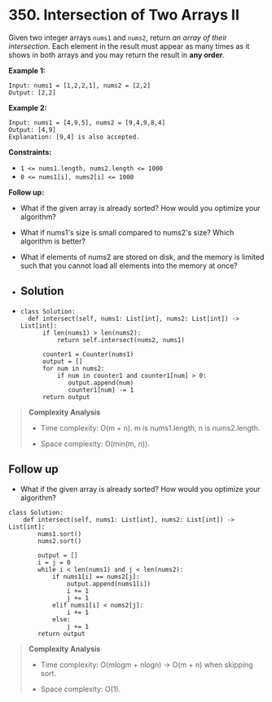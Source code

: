 # 350. Intersection of Two Arrays II

Given two integer arrays `nums1` and `nums2`, return *an array of their intersection*. Each element in the result must appear as many times as it shows in both arrays and you may return the result in **any order**.

**Example 1:**

```python3
Input: nums1 = [1,2,2,1], nums2 = [2,2]
Output: [2,2]
```

**Example 2:**

```python3
Input: nums1 = [4,9,5], nums2 = [9,4,9,8,4]
Output: [4,9]
Explanation: [9,4] is also accepted.
```

**Constraints:**

- `1 <= nums1.length, nums2.length <= 1000`
- `0 <= nums1[i], nums2[i] <= 1000`

**Follow up:**

- What if the given array is already sorted? How would you optimize your algorithm?
- What if nums1's size is small compared to nums2's size? Which algorithm is better?
- What if elements of nums2 are stored on disk, and the memory is limited such that you cannot load all elements into the memory at once?

- ## Solution

- ```python3
  class Solution:
    def intersect(self, nums1: List[int], nums2: List[int]) -> List[int]:
        if len(nums1) > len(nums2):
            return self.intersect(nums2, nums1)

        counter1 = Counter(nums1)
        output = []
        for num in nums2:
            if num in counter1 and counter1[num] > 0:
               output.append(num)
               counter1[num] -= 1
        return output
  ```

> **Complexity Analysis**
>
> - Time complexity: O(m + n). m is nums1.length, n is nums2.length.
>
> - Space complexity: O(min(m, n)).


## Follow up

- What if the given array is already sorted? How would you optimize your algorithm?

```python3
class Solution:
    def intersect(self, nums1: List[int], nums2: List[int]) -> List[int]:
        nums1.sort()
        nums2.sort()

        output = []
        i = j = 0
        while i < len(nums1) and j < len(nums2):
            if nums1[i] == nums2[j]:
                output.append(nums1[i])
                i += 1
                j += 1
            elif nums1[i] < nums2[j]:
                i += 1
            else:
                j += 1
        return output
```

> **Complexity Analysis**
>
> - Time complexity: O(mlogm + nlogn) -> O(m + n) when skipping sort.
>
> - Space complexity: O(1).
